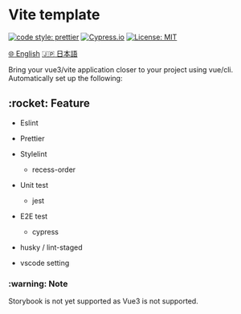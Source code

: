 <h1>Vite template</h1>

[![code style: prettier](https://img.shields.io/badge/code_style-prettier-ff69b4.svg)](https://github.com/prettier/prettier)
[![Cypress.io](https://img.shields.io/badge/tested%20with-Cypress-04C38E.svg)](https://www.cypress.io/)
[![License: MIT](https://img.shields.io/badge/License-MIT-yellow.svg)](https://opensource.org/licenses/MIT)

[:globe_with_meridians: English](/README.md)
[:jp: 日本語](/docs/jp/README.md)

Bring your vue3/vite application closer to your project using vue/cli. Automatically set up the following:

<h2>:rocket: Feature</h2>

- Eslint

- Prettier

- Stylelint

  - recess-order

- Unit test

  - jest

- E2E test

  - cypress

- husky / lint-staged

- vscode setting

<h3>:warning: Note</h3>
Storybook is not yet supported as Vue3 is not supported.
